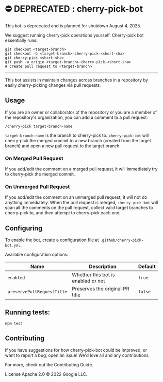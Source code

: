 # ⛔️ DEPRECATED : cherry-pick-bot

This bot is deprecated and is planned for shutdown August 4, 2025.

We suggest running cherry-pick operations yourself. Cherry-pick bot essentially runs:

```
git checkout <target-branch>
git checkout -b <target-branch>-cherry-pick-<short-sha>
git cherry-pick <short-sha>
git push -u origin <target-branch>-cherry-pick-<short-sha>
# create pull request to <target-branch>
```

---

This bot assists in maintain changes across branches in a repository
by easily cherry-picking changes via pull requests.

## Usage

If you are an owner or collaborator of the repository or you are a member of
the repository's organization, you can add a comment to a pull request:

```
/cherry-pick target-branch-name
```

`target-branch-name` is the branch to cherry-pick to. `cherry-pick-bot` will
cherry-pick the merged commit to a new branch (created from the target branch)
and open a new pull request to the target branch.

### On Merged Pull Request

If you add/edit the comment on a merged pull request, it will immediately try
to cherry-pick the merged commit.

### On Unmerged Pull Request

If you add/edit the comment on an unmerged pull request, it will not do anything
immediately. When the pull request is merged, `cherry-pick-bot` will scan all
the comments on the pull request, collect valid target branches to cherry-pick to,
and then attempt to cherry-pick each one.

## Configuring

To enable the bot, create a configuration file at `.github/cherry-pick-bot.yml`.

Available configuration options:

| Name | Description | Default |
| ---- | ----------- | ------- |
| `enabled` | Whether this bot is enabled or not | `true` |
| `preservePullRequestTitle` | Preserves the original PR title | `false` |

## Running tests:

`npm test`

## Contributing

If you have suggestions for how cherry-pick-bot could be improved, or want to
report a bug, open an issue! We'd love all and any contributions.

For more, check out the Contributing Guide.

License
Apache 2.0 © 2022 Google LLC.